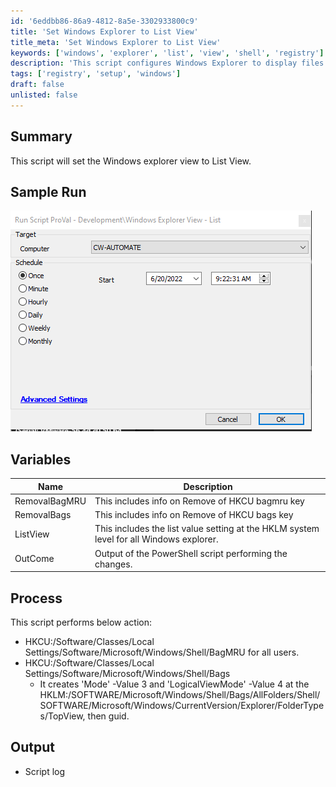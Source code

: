 ```yaml
---
id: '6eddbb86-86a9-4812-8a5e-3302933800c9'
title: 'Set Windows Explorer to List View'
title_meta: 'Set Windows Explorer to List View'
keywords: ['windows', 'explorer', 'list', 'view', 'shell', 'registry']
description: 'This script configures Windows Explorer to display files and folders in List View by modifying specific registry settings. It ensures that the changes apply to all users and creates the necessary registry keys for the desired view mode.'
tags: ['registry', 'setup', 'windows']
draft: false
unlisted: false
---
```

## Summary

This script will set the Windows explorer view to List View.

## Sample Run

![Sample Run](../../../static/img/EPM---Windows-Configuration---Windows-Explorer-View---List/image_1.png)

## Variables

| Name            | Description                                                                 |
|-----------------|-----------------------------------------------------------------------------|
| RemovalBagMRU   | This includes info on Remove of HKCU bagmru key                            |
| RemovalBags     | This includes info on Remove of HKCU bags key                               |
| ListView        | This includes the list value setting at the HKLM system level for all Windows explorer. |
| OutCome         | Output of the PowerShell script performing the changes.                    |

## Process

This script performs below action:
- HKCU:/Software/Classes/Local Settings/Software/Microsoft/Windows/Shell/BagMRU for all users.
- HKCU:/Software/Classes/Local Settings/Software/Microsoft/Windows/Shell/Bags
  - It creates 'Mode' -Value 3 and 'LogicalViewMode' -Value 4 at the HKLM:/SOFTWARE/Microsoft/Windows/Shell/Bags/AllFolders/Shell/SOFTWARE/Microsoft/Windows/CurrentVersion/Explorer/FolderTypes/TopView, then guid.

## Output

- Script log












